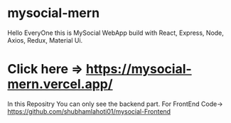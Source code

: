 # mysocial-mern
Hello EveryOne this is MySocial WebApp build with React, Express, Node, Axios, Redux, Material Ui.
# Click here => https://mysocial-mern.vercel.app/
In this Repositry You can only see the backend part.
For FrontEnd Code-> https://github.com/shubhamlahoti01/mysocial-Frontend
